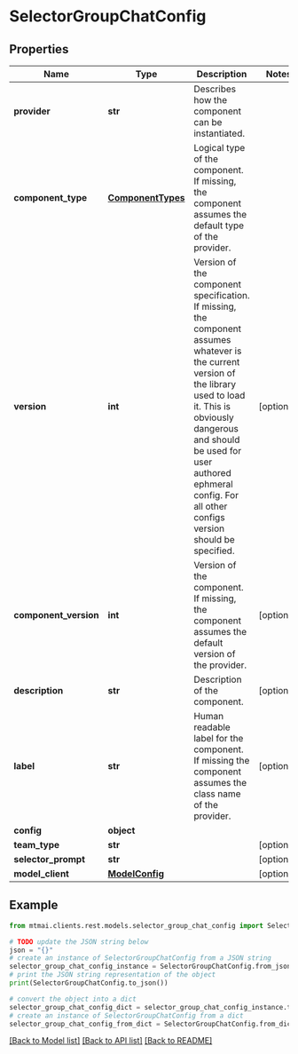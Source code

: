 # SelectorGroupChatConfig


## Properties

Name | Type | Description | Notes
------------ | ------------- | ------------- | -------------
**provider** | **str** | Describes how the component can be instantiated. | 
**component_type** | [**ComponentTypes**](ComponentTypes.md) | Logical type of the component. If missing, the component assumes the default type of the provider. | 
**version** | **int** | Version of the component specification. If missing, the component assumes whatever is the current version of the library used to load it. This is obviously dangerous and should be used for user authored ephmeral config. For all other configs version should be specified. | [optional] 
**component_version** | **int** | Version of the component. If missing, the component assumes the default version of the provider. | [optional] 
**description** | **str** | Description of the component. | [optional] 
**label** | **str** | Human readable label for the component. If missing the component assumes the class name of the provider. | [optional] 
**config** | **object** |  | 
**team_type** | **str** |  | [optional] 
**selector_prompt** | **str** |  | [optional] 
**model_client** | [**ModelConfig**](ModelConfig.md) |  | [optional] 

## Example

```python
from mtmai.clients.rest.models.selector_group_chat_config import SelectorGroupChatConfig

# TODO update the JSON string below
json = "{}"
# create an instance of SelectorGroupChatConfig from a JSON string
selector_group_chat_config_instance = SelectorGroupChatConfig.from_json(json)
# print the JSON string representation of the object
print(SelectorGroupChatConfig.to_json())

# convert the object into a dict
selector_group_chat_config_dict = selector_group_chat_config_instance.to_dict()
# create an instance of SelectorGroupChatConfig from a dict
selector_group_chat_config_from_dict = SelectorGroupChatConfig.from_dict(selector_group_chat_config_dict)
```
[[Back to Model list]](../README.md#documentation-for-models) [[Back to API list]](../README.md#documentation-for-api-endpoints) [[Back to README]](../README.md)


